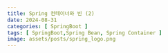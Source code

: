 ```yaml
---
title: Spring 컨테이너와 빈 (2)
date: 2024-08-31
categories: [ SpringBoot ]
tags: [ SpringBoot,Spring Bean, Spring Container ]
image: assets/posts/spring_logo.png
---
```

